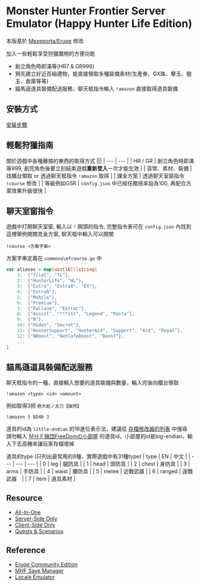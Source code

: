 # Monster Hunter Frontier Server Emulator (Happy Hunter Life Edition)

本版基於 [Mezeporta/Erupe](https://github.com/Mezeporta/Erupe) 修改  

加入一些輕鬆享受狩獵魔物的方便功能
- 創立角色時即滿等(HR7 & GR999)
- 預先建立好近百組禮物，能直接領取多種裝備素材(生產券、GX珠、擊玉、鎧玉、倉庫等等)
- 貓馬遜道具裝備配送服務，聊天框指令輸入 `!amazon` 直接取得道具裝備

## 安裝方式
[安裝步驟](https://github.com/Misora000/Erupe-HHL/blob/main/setup.md)

## 輕鬆狩獵指南
關於遊戲中各種難搞的東西的取得方式
|||
| --- | --- |
| HR / GR | 創立角色時即滿等999, 創完角色後要立刻結束遊戲**重新登入**一次才能生效 |
| 貨幣、素材、裝備 | 找櫃台領取 or 透過聊天框指令 `!amazon` 取得  |
| 課金方案 | 透過聊天室窗指令 `!course` 修改 |
| 等級例如GSR | `config.json` 中已經任務倍率設為100, 再配合方案效果升級很快 |


## 聊天室窗指令

遊戲中打開聊天室窗, 輸入以 `!` 開頭的指令, 完整指令表可在 `config.json` 內找到  
這裡舉例開關克金方案, 聊天框中輸入可以開關
```
!course <方案字串>
```
方案字串定義在 `commono\mfcourse.go` 中
```go
var aliases = map[uint16][]string{
	1:  {"Trial", "TL"},
	2:  {"HunterLife", "HL"},
	3:  {"Extra", "ExtraA", "EX"},
	4:  {"ExtraB"},
	5:  {"Mobile"},
	6:  {"Premium"},
	7:  {"Pallone", "ExtraC"},
	8:  {"Assist", "***ist", "Legend", "Rasta"},
	9:  {"N"},
	10: {"Hiden", "Secret"},
	11: {"HunterSupport", "HunterAid", "Support", "Aid", "Royal"},
	12: {"NBoost", "NetCafeBoost", "Boost"},
	...
}
```

## 貓馬遜道具裝備配送服務

聊天框指令的一種，直接輸入想要的道具裝備與數量，輸入完後向櫃台領取  
```
!amazon <type> <id> <amount>
```
例如取得3把 `極大蛇ノ太刀【燦然】`
```
!amazon 5 8D40 3
```
道具的id為 `little-endian` 的16進位表示法，建議從 [存檔修改器的列表](https://github.com/Chakratos/mhf-save-manager/blob/master/app/I18N/ja_JP/Items.php) 中搜尋  
請勿輸入 [ＭＨＦ猟団FreeDomの小部屋](https://mhwiki.axibug.com/MHF_XiaoWu9.0CN/) 的道具id，小部屋的id是big-endian，輸入下去高機率讓玩家存檔壞掉  

道具的type (只列出最常用的8種，實際遊戲中有31種type)
| type | EN | 中文 |
| --- | --- | --- |
| 0 | leg | 腿防具 |
| 1 | head | 頭防具 |
| 2 | chest | 身防具 |
| 3 | arms | 手防具 |
| 4 | waist | 腰防具 |
| 5 | melee | 近戰武器 |
| 6 | ranged | 遠戰武器　|
| 7 | item | 道具素材 |


## Resource
- [All-In-One](https://drive.google.com/drive/folders/1wnB8ohEHFQ-TM_Cgtkzmv_wsa66Q32tJ?usp=sharing)
- [Server-Side Only](https://github.com/Misora000/Erupe-HHL/releases/download/v0.0.1/Erupe-HHL-win-amd64.7z)
- [Client-Side Only](https://drive.google.com/file/d/148wXH_j84afJVGWnIPuQHiSceqlJgCXP/view)
- [Quests & Scenarios](https://files.catbox.moe/xf0l7w.7z)

## Reference
- [Erupe Community Edition](https://github.com/Mezeporta/Erupe)
- [MHF Save Manager](https://github.com/Chakratos/mhf-save-manager)
- [Locale Emulator](https://github.com/xupefei/Locale-Emulator)

